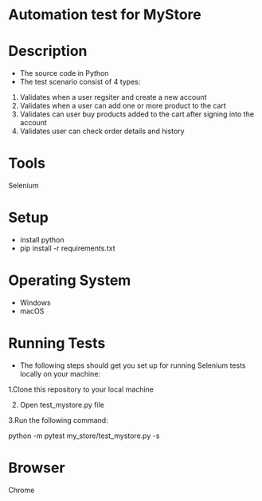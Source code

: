 # Automation test for MyStore

# Description
* The source code in Python
* The test scenario consist of 4 types:
1. Validates when a user regsiter and create a new account
2. Validates when a user can add one or more product to the cart
3. Validates can user buy products added to the cart after signing into the account
4. Validates user can check order details and history

# Tools
Selenium

# Setup
* install python
* pip install -r requirements.txt

# Operating System
* Windows
* macOS

# Running Tests
* The following steps should get you set up for running Selenium tests locally on your machine:

1.Clone this repository to your local machine

2. Open test_mystore.py file

3.Run the following command:

python -m pytest my_store/test_mystore.py -s

# Browser
Chrome





